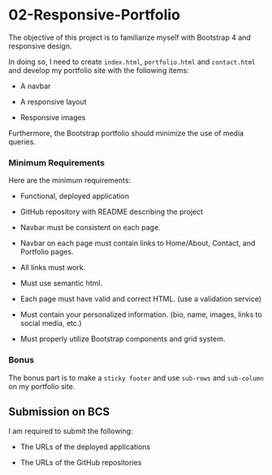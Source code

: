 # 02-Responsive-Portfolio

The objective of this project is to familiarize myself with Bootstrap 4 and responsive design.

In doing so, I need to create `index.html`, `portfolio.html` and `contact.html` and develop my portfolio site with the following items:

-   A navbar

-   A responsive layout

-   Responsive images

Furthermore, the Bootstrap portfolio should minimize the use of media queries.

### Minimum Requirements

Here are the minimum requirements:

-   Functional, deployed application

-   GitHub repository with README describing the project

-   Navbar must be consistent on each page.

-   Navbar on each page must contain links to Home/About, Contact, and Portfolio pages.

-   All links must work.

-   Must use semantic html.

-   Each page must have valid and correct HTML. (use a validation service)

-   Must contain your personalized information. (bio, name, images, links to social media, etc.)

-   Must properly utilize Bootstrap components and grid system.

### Bonus

The bonus part is to make a `sticky footer` and use `sub-rows` and `sub-column` on my portfolio site.

## Submission on BCS

I am required to submit the following:

-   The URLs of the deployed applications

-   The URLs of the GitHub repositories
